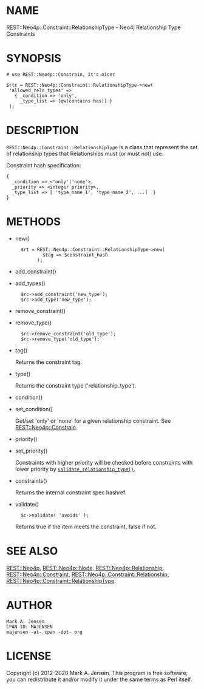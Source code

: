 # NAME

REST::Neo4p::Constraint::RelationshipType - Neo4j Relationship Type Constraints

# SYNOPSIS

    # use REST::Neo4p::Constrain, it's nicer

    $rtc = REST::Neo4p::Constraint::RelationshipType->new(
     'allowed_reln_types' =>
       { _condition => 'only', 
         _type_list => [qw(contains has)] }
     );

# DESCRIPTION

`REST::Neo4p::Constraint::RelationshipType` is a class that represent
the set of relationship types that Relationships must (or must not)
use.

Constraint hash specification:

    { 
      _condition => <'only'|'none'>,
      _priority => <integer priority>,
      _type_list => [ 'type_name_1', 'type_name_2', ...]  }
    }

# METHODS

- new()

        $rt = REST::Neo4p::Constraint::RelationshipType->new(
                $tag => $constraint_hash
              );

- add\_constraint()
- add\_types()

        $rc->add_constraint('new_type');
        $rc->add_type('new_type');

- remove\_constraint()
- remove\_type()

        $rc->remove_constraint('old_type');
        $rc->remove_type('old_type');

- tag()

    Returns the constraint tag.

- type()

    Returns the constraint type ('relationship\_type').

- condition()
- set\_condition()

    Get/set 'only' or 'none' for a given relationship constraint. See
    [REST::Neo4p::Constrain](/lib/REST/Neo4p/Constrain.md).

- priority()
- set\_priority()

    Constraints with higher priority will be checked before constraints
    with lower priority by
    [`validate_relationship_type()`](/lib/REST/Neo4p/Constraint#Functional-interface-for-validation.md).

- constraints()

    Returns the internal constraint spec hashref.

- validate()

        $c->validate( 'avoids' );

    Returns true if the item meets the constraint, false if not.

# SEE ALSO

[REST::Neo4p](/lib/REST/Neo4p.md), [REST::Neo4p::Node](/lib/REST/Neo4p/Node.md), [REST::Neo4p::Relationship](/lib/REST/Neo4p/Relationship.md),
[REST::Neo4p::Constraint](/lib/REST/Neo4p/Constraint.md), [REST::Neo4p::Constraint::Relationship](/lib/REST/Neo4p/Constraint/Relationship.md),
[REST::Neo4p::Constraint::RelationshipType](/lib/REST/Neo4p/Constraint/RelationshipType.md).

# AUTHOR

    Mark A. Jensen
    CPAN ID: MAJENSEN
    majensen -at- cpan -dot- org

# LICENSE

Copyright (c) 2012-2020 Mark A. Jensen. This program is free software; you
can redistribute it and/or modify it under the same terms as Perl
itself.

